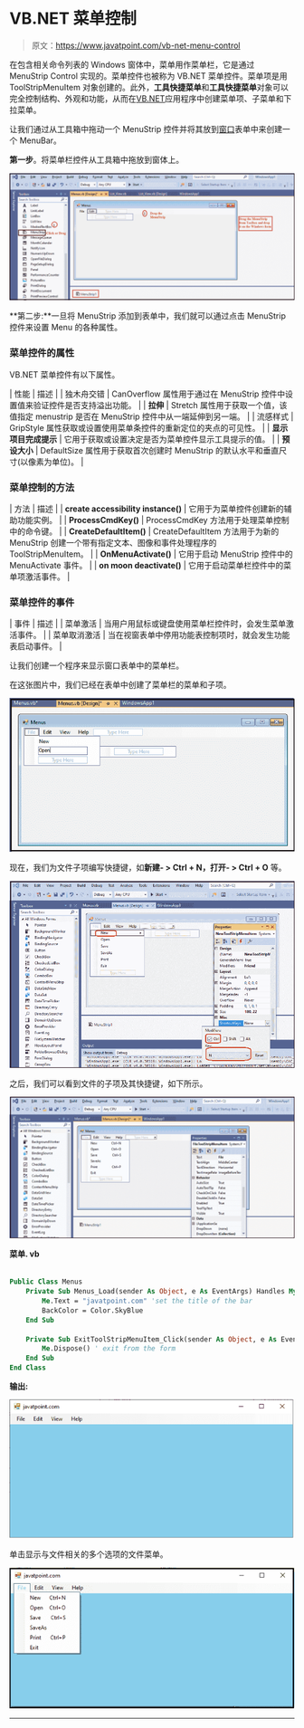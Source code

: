 # VB.NET 菜单控制

> 原文：<https://www.javatpoint.com/vb-net-menu-control>

在包含相关命令列表的 Windows 窗体中，菜单用作菜单栏，它是通过 MenuStrip Control 实现的。菜单控件也被称为 VB.NET 菜单控件。菜单项是用 ToolStripMenuItem 对象创建的。此外，**工具快捷菜单**和**工具快捷菜单**对象可以完全控制结构、外观和功能，从而在[VB.NET](https://www.javatpoint.com/vb-net)应用程序中创建菜单项、子菜单和下拉菜单。

让我们通过从工具箱中拖动一个 MenuStrip 控件并将其放到[窗口](https://www.javatpoint.com/windows)表单中来创建一个 MenuBar。

**第一步**。将菜单栏控件从工具箱中拖放到窗体上。

![VB.NET Menu Control](img/d6f8125509623cb88bee7dd18a699400.png)

**第二步:**一旦将 MenuStrip 添加到表单中，我们就可以通过点击 MenuStrip 控件来设置 Menu 的各种属性。

### 菜单控件的属性

VB.NET 菜单控件有以下属性。

| 性能 | 描述 |
| 独木舟交错 | CanOverflow 属性用于通过在 MenuStrip 控件中设置值来验证控件是否支持溢出功能。 |
| **拉伸** | Stretch 属性用于获取一个值，该值指定 menustrip 是否在 MenuStrip 控件中从一端延伸到另一端。 |
| 流感样式 | GripStyle 属性获取或设置使用菜单条控件的重新定位的夹点的可见性。 |
| **显示项目完成提示** | 它用于获取或设置决定是否为菜单控件显示工具提示的值。 |
| **预设大小** | DefaultSize 属性用于获取首次创建时 MenuStrip 的默认水平和垂直尺寸(以像素为单位)。 |

### 菜单控制的方法

| 方法 | 描述 |
| **create accessibility instance()** | 它用于为菜单控件创建新的辅助功能实例。 |
| **ProcessCmdKey()** | ProcessCmdKey 方法用于处理菜单控制中的命令键。 |
| **CreateDefaultItem()** | CreateDefaultItem 方法用于为新的 MenuStrip 创建一个带有指定文本、图像和事件处理程序的 ToolStripMenuItem。 |
| **OnMenuActivate()** | 它用于启动 MenuStrip 控件中的 MenuActivate 事件。 |
| **on moon deactivate()** | 它用于启动菜单栏控件中的菜单项激活事件。 |

### 菜单控件的事件

| 事件 | 描述 |
| 菜单激活 | 当用户用鼠标或键盘使用菜单栏控件时，会发生菜单激活事件。 |
| 菜单取消激活 | 当在视窗表单中停用功能表控制项时，就会发生功能表启动事件。 |

让我们创建一个程序来显示窗口表单中的菜单栏。

在这张图片中，我们已经在表单中创建了菜单栏的菜单和子项。

![VB.NET Menu Control](img/e24006c29b142a63a87e89572fd09493.png)

现在，我们为文件子项编写快捷键，如**新建- > Ctrl + N，打开- > Ctrl + O** 等。

![VB.NET Menu Control](img/47ad9891c85ea1df5395d9b3e171f193.png)

之后，我们可以看到文件的子项及其快捷键，如下所示。

![VB.NET Menu Control](img/6b669cf55c6b754bcac4bfa2e300bb5f.png)

**菜单. vb**

```vb

Public Class Menus
    Private Sub Menus_Load(sender As Object, e As EventArgs) Handles MyBase.Load
        Me.Text = "javatpoint.com" 'set the title of the bar
        BackColor = Color.SkyBlue
    End Sub

    Private Sub ExitToolStripMenuItem_Click(sender As Object, e As EventArgs) Handles ExitToolStripMenuItem.Click
        Me.Dispose() ' exit from the form
    End Sub
End Class

```

**输出:**

![VB.NET Menu Control](img/45b4a2fec9b80a5c21de0475abc66482.png)

单击显示与文件相关的多个选项的文件菜单。

![VB.NET Menu Control](img/f65af1367da14b1c1d577b888adc02d6.png)

* * *